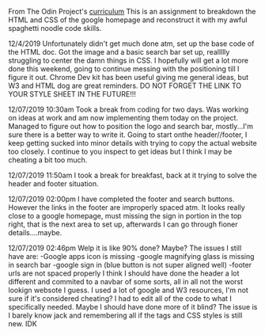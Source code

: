 From The Odin Project's [curriculum](http://www.theodinproject.com/courses/web-development-101/lessons/html-css)
This is an assignment to breakdown the HTML and CSS of the google homepage and reconstruct it with my awful spaghetti noodle code skills.

12/4/2019
Unfortunately didn't get much done atm, set up the base code of the HTML doc. Got the image and a basic search bar set up, reallllly struggling to center the damn things in CSS. I hopefully will get a lot more done this weekend, going to continue messing with the positioning till I figure it out. Chrome Dev kit has been useful giving me general ideas, but W3 and HTML dog are great reminders. DO NOT FORGET THE LINK TO YOUR STYLE SHEET IN THE FUTURE!!!

12/07/2019
10:30am
Took a break from coding for two days. Was working on ideas at work and am now implementing them today on the project. Managed to figure out how to position the logo and search bar, mostly...I'm sure there is a better way to write it. Going to start onthe header//footer, I keep getting sucked into minor details with trying to copy the actual website too closely. I continue to you inspect to get ideas but I think I may be cheating a bit too much.

12/07/2019
11:50am
I took a break for breakfast, back at it trying to solve the header and footer situation.

12/07/2019
02:00pm
I have completed the footer and search buttons. However the links in the footer are improperly spaced atm. It looks really close to a google homepage, must missing the sign in portion in the top right, that is the next area to set up, afterwards I can go through fioner details....maybe.

12/07/2019
02:46pm
Welp it is like 90% done? Maybe? The issues I still have are:
-Google apps icon is missing
-google magnifying glass is missing in search bar
-google sign in (blue button is not super aligned well)
-footer urls are not spaced properly
I think I should have done the header a lot different and commited to a navbar of some sorts, all in all not the worst lookign websote I guess.
I used a lot of google and W3 resources, I'm not sure if it's considered cheating? I had to edit all of the code to what I specifically needed. Maybe I should have done more of it blind? The issue is I barely know jack and remembering all if the tags and CSS styles is still new. IDK